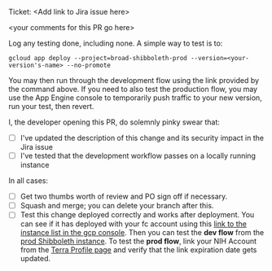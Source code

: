 Ticket: \<Add link to Jira issue here\>

\<your comments for this PR go here\>

Log any testing done, including none. A simple way to test is to:

```
gcloud app deploy --project=broad-shibboleth-prod --version=<your-version's-name> --no-promote
```

You may then run through the development flow using the link provided by the command above. If you need to also test the production flow, you may use the App Engine console to temporarily push traffic to your new version, run your test, then revert.

I, the developer opening this PR, do solemnly pinky swear that:

- [ ] I've updated the description of this change and its security impact in the Jira issue
- [ ] I've tested that the development workflow passes on a locally running instance

In all cases:

- [ ] Get two thumbs worth of review and PO sign off if necessary. 
- [ ] Squash and merge; you can delete your branch after this.
- [ ] Test this change deployed correctly and works after deployment. You can see if it has deployed with your fc account using this [link to the instance list in the gcp console](https://console.cloud.google.com/appengine/versions?serviceId=default&project=broad-shibboleth-prod). Then you can test the **dev flow** from the [prod Shibboleth instance](https://broad-shibboleth-prod.appspot.com/). To test the **prod flow**, link your NIH Account from the [Terra Profile page](https://app.terra.bio/#profile) and verify that the link expiration date gets updated.
